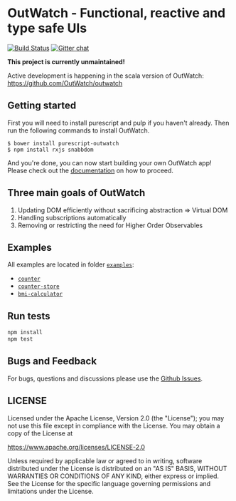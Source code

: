 # OutWatch - Functional, reactive and type safe UIs
[![Build Status](https://travis-ci.org/OutWatch/purescript-outwatch.svg?branch=master)](https://travis-ci.org/OutWatch/purescript-outwatch) [![Gitter chat](https://badges.gitter.im/gitterHQ/gitter.png)](https://gitter.im/OutWatch/Lobby)

**This project is currently unmaintained!**

Active development is happening in the scala version of OutWatch: https://github.com/OutWatch/outwatch

## Getting started

First you will need to install purescript and pulp if you haven't already.
Then run the following commands to install OutWatch.

    $ bower install purescript-outwatch
    $ npm install rxjs snabbdom

And you're done, you can now start building your own OutWatch app!
Please check out the [documentation](https://outwatch.github.io/) on how to proceed.


## Three main goals of OutWatch

1. Updating DOM efficiently without sacrificing abstraction => Virtual DOM
2. Handling subscriptions automatically
3. Removing or restricting the need for Higher Order Observables

## Examples

All examples are located in folder [`examples`](https://github.com/OutWatch/purescript-outwatch/tree/master/examples):

- [`counter`](https://github.com/OutWatch/purescript-outwatch/tree/master/examples/counter)
- [`counter-store`](https://github.com/OutWatch/purescript-outwatch/tree/master/examples/counter-store)
- [`bmi-calculator`](https://github.com/OutWatch/purescript-outwatch/tree/master/examples/bmi-calculator)

## Run tests

```bash
npm install
npm test
```


## Bugs and Feedback

For bugs, questions and discussions please use the [Github Issues](https://github.com/OutWatch/purescript-outwatch/issues).

## LICENSE

Licensed under the Apache License, Version 2.0 (the "License");
you may not use this file except in compliance with the License.
You may obtain a copy of the License at

<https://www.apache.org/licenses/LICENSE-2.0>

Unless required by applicable law or agreed to in writing, software
distributed under the License is distributed on an "AS IS" BASIS,
WITHOUT WARRANTIES OR CONDITIONS OF ANY KIND, either express or implied.
See the License for the specific language governing permissions and
limitations under the License.
